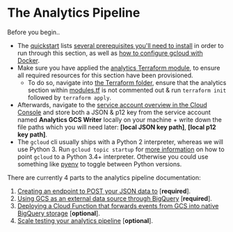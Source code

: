 # The Analytics Pipeline

Before you begin..

- The [quickstart](../quickstart.md) lists [several prerequisites you'll need to install](../quickstart.md#prerequisites) in order to run through this section, as well as [how to configure gcloud with Docker](../quickstart.md#building-your-service-images).
- Make sure you have applied the [analytics Terraform module](../../services/terraform/module-analytics), to ensure all required resources for this section have been provisioned.
    + To do so, navigate into [the Terraform folder](../../services/terraform), ensure that the analytics section within [modules.tf](../../services/terraform/modules.tf) is not commented out & run `terraform init` followed by `terraform apply`.
- Afterwards, navigate to the [service account overview in the Cloud Console](https://console.cloud.google.com/iam-admin/serviceaccounts) and store both a JSON & p12 key from the service account named **Analytics GCS Writer** locally on your machine + write down the file paths which you will need later: **[local JSON key path]**, **[local p12 key path]**.
- The `gcloud` cli usually ships with a Python 2 interpreter, whereas we will use Python 3. Run `gcloud topic startup` for [more information](https://cloud.google.com/sdk/install) on how to point `gcloud` to a Python 3.4+ interpreter. Otherwise you could use something like [pyenv](https://github.com/pyenv/pyenv) to toggle between Python versions.

There are currently 4 parts to the analytics pipeline documentation:

1. [Creating an endpoint to POST your JSON data to](./1-cloud-endpoint.md) [**required**].
2. [Using GCS as an external data source through BigQuery](./2-bigquery-gcs-external.md) [**required**].
3. [Deploying a Cloud Function that forwards events from GCS into native BigQuery storage](./3-bigquery-cloud-function.md) [**optional**].
4. [Scale testing your analytics pipeline](./4-scale-test.md) [**optional**].
